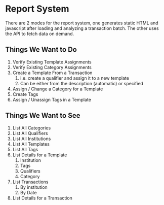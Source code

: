 # Report System 
There are 2 modes for the report system, one generates static HTML and javascript 
after loading and analyzing a transaction batch.  The other uses the API
to fetch data on demand.

## Things We Want to Do
1. Verify Existing Template Assignments
2. Verify Existing Category Assignments
3. Create a Template From a Transaction
   1. i.e. create a qualifier and assign it to a new template
   2. Can be either from the description (automatic) or specified
4. Assign / Change a Category for a Template
5. Create Tags
6. Assign / Unassign Tags in a Template

## Things We Want to See
1. List All Categories
2. List All Qualifiers
3. List All Institutions
4. List All Templates
5. List All Tags
6. List Details for a Template
   1. Institution
   2. Tags
   3. Qualifiers
   4. Category
7. List Transactions
   1. By institution
   2. By Date
8. List Details for a Transaction 